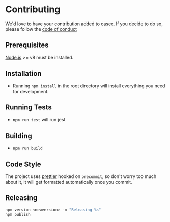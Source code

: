 # Contributing

We'd love to have your contribution added to casex. If you decide to do so, please follow the
[code of conduct](CODE_OF_CONDUCT.md)

## Prerequisites

[Node.js](http://nodejs.org/) >= v8 must be installed.

## Installation

* Running `npm install` in the root directory will install everything you need for development.

## Running Tests

* `npm run test` will run jest

## Building

* `npm run build`

## Code Style

The project uses [prettier](https://github.com/prettier/prettier) hooked on `precommit`, so don't worry too much about it,
it will get formatted automatically once you commit.

## Releasing

```sh
npm version <newversion> -m "Releasing %s"
npm publish
```
